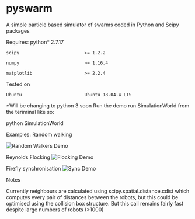 # pyswarm

A simple particle based simulator of swarms coded in Python and Scipy packages

Requires:
    python*                        2.7.17
    
    scipy                         >= 1.2.2 
    
    numpy                         >= 1.16.4 
    
    matplotlib                    >= 2.2.4
    
Tested on

    Ubuntu                        Ubuntu 18.04.4 LTS

*Will be changing to python 3 soon
Run the demo run SimulationWorld from the teriminal like so:

python SimulationWorld

Examples:
Random walking

![Random Walkers Demo](https://i.imgur.com/FRZGdR6.gif)

Reynolds Flocking
![Flocking Demo](https://i.imgur.com/nKHXBAW.gif)

Firefly synchronisation
![Sync Demo](https://i.imgur.com/fMhaoQ0.gif)

Notes

Currently neighbours are calculated using scipy.spatial.distance.cdist which computes every pair of distances between the robots, but this could be optimised using the collision box structure. But this call remains fairly fast despite large numbers of robots (>1000)





